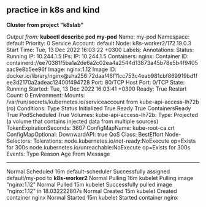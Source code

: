 ## practice in k8s and kind

**Cluster from project "k8slab"**


*Output from:*
**kubectl describe pod my-pod**
Name:             my-pod
Namespace:        default
Priority:         0
Service Account:  default
Node:             k8s-worker2/172.19.0.3
Start Time:       Tue, 13 Dec 2022 16:03:22 +0300
Labels:           <none>
Annotations:      <none>
Status:           Running
IP:               10.244.1.5
IPs:
  IP:  10.244.1.5
Containers:
  nginx:
    Container ID:   containerd://ee70381f5ba1a2de6a2c02ea4a2544d13873a45b78e5b4f9405aac9e8b5ee96f
    Image:          nginx:1.12
    Image ID:       docker.io/library/nginx@sha256:72daaf46f11cc753c4eab981cbf869919bd1fee3d2170a2adeac12400f494728
    Port:           80/TCP
    Host Port:      0/TCP
    State:          Running
      Started:      Tue, 13 Dec 2022 16:03:41 +0300
    Ready:          True
    Restart Count:  0
    Environment:    <none>
    Mounts:
      /var/run/secrets/kubernetes.io/serviceaccount from kube-api-access-lh72b (ro)
Conditions:
  Type              Status
  Initialized       True 
  Ready             True 
  ContainersReady   True 
  PodScheduled      True 
Volumes:
  kube-api-access-lh72b:
    Type:                    Projected (a volume that contains injected data from multiple sources)
    TokenExpirationSeconds:  3607
    ConfigMapName:           kube-root-ca.crt
    ConfigMapOptional:       <nil>
    DownwardAPI:             true
QoS Class:                   BestEffort
Node-Selectors:              <none>
Tolerations:                 node.kubernetes.io/not-ready:NoExecute op=Exists for 300s
                             node.kubernetes.io/unreachable:NoExecute op=Exists for 300s
Events:
  Type    Reason     Age   From               Message
  ----    ------     ----  ----               -------
  Normal  Scheduled  16m   default-scheduler  Successfully assigned default/my-pod to **k8s-worker2**
  Normal  Pulling    16m   kubelet            Pulling image "nginx:1.12"
  Normal  Pulled     15m   kubelet            Successfully pulled image "nginx:1.12" in 18.032222807s
  Normal  Created    15m   kubelet            Created container nginx
  Normal  Started    15m   kubelet            Started container nginx
